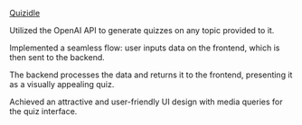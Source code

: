 [Quizidle](https://quiz-app-umber-phi.vercel.app/)

Utilized the OpenAI API to generate quizzes on any topic provided to it.

Implemented a seamless flow: user inputs data on the frontend, which is then sent to the backend.

The backend processes the data and returns it to the frontend, presenting it as a visually appealing quiz.

Achieved an attractive and user-friendly UI design with media queries for the quiz interface.

